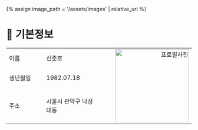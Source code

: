 {% assign image_path = '/assets/images' | relative_url %}

# 👤 기본정보

<table width="100%">
    <tr>
        <td width="20%">이름</td>
        <td width="30%">신춘호</td>
        <td width="50%" rowspan="3" align="right"><img src="{{ image_path }}/photo.jpg" alt="프로필사진" width="200px" /></td>
    </tr>
    <tr>
        <td>생년월일</td>
        <td>1982.07.18</td>
    </tr>
    <tr>
        <td>주소</td>
        <td>서울시 관악구 낙성대동</td>
    </tr>
</table>